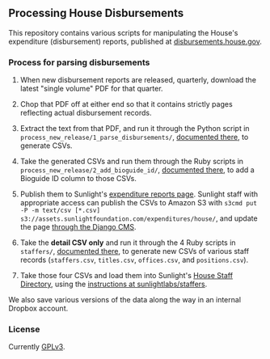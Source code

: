 ## Processing House Disbursements

This repository contains various scripts for manipulating the House's expenditure (disbursement) reports, published at [disbursements.house.gov](http://disbursements.house.gov).


### Process for parsing disbursements

1. When new disbursement reports are released, quarterly, download the latest "single volume" PDF for that quarter.

2. Chop that PDF off at either end so that it contains strictly pages reflecting actual disbursement records.

3. Extract the text from that PDF, and run it through the Python script in `process_new_release/1_parse_disbursements/`, [documented there](process_new_release/1_parse_disbursements), to generate CSVs.

4. Take the generated CSVs and run them through the Ruby scripts in `process_new_release/2_add_bioguide_id/`, [documented there](process_new_release/2_add_bioguide_id), to add a Bioguide ID column to those CSVs.

5. Publish them to Sunlight's [expenditure reports page](http://sunlightfoundation.com/projects/expenditures). Sunlight staff with appropriate access can publish the CSVs to Amazon S3 with `s3cmd put -P -m text/csv [*.csv] s3://assets.sunlightfoundation.com/expenditures/house/`, and update the page [through the Django CMS](http://sunlightfoundation.com/admin/pages/page/39/).

6. Take the **detail CSV only** and run it through the 4 Ruby scripts in `staffers/`, [documented there](staffers), to generate new CSVs of various staff records (`staffers.csv`, `titles.csv`, `offices.csv`, and `positions.csv`).

7. Take those four CSVs and load them into Sunlight's [House Staff Directory](http://staffers.sunlightfoundation.com/), using the [instructions at sunlightlabs/staffers](https://github.com/sunlightlabs/staffers).

We also save various versions of the data along the way in an internal Dropbox account.


### License

Currently [GPLv3](LICENSE).